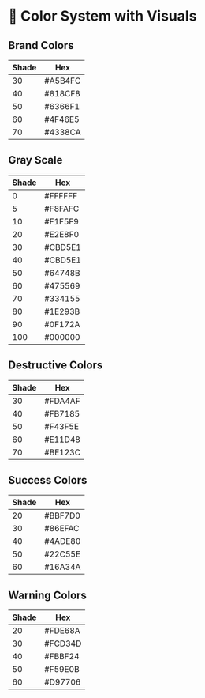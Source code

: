 # 🎨 Color System with Visuals

## Brand Colors
| Shade | Hex     |
|-------|---------|
| 30    | #A5B4FC |
| 40    | #818CF8 |
| 50    | #6366F1 |
| 60    | #4F46E5 |
| 70    | #4338CA |

## Gray Scale
| Shade | Hex     |
|-------|---------|
| 0     | #FFFFFF |
| 5     | #F8FAFC |
| 10    | #F1F5F9 |
| 20    | #E2E8F0 |
| 30    | #CBD5E1 |
| 40    | #CBD5E1 |
| 50    | #64748B |
| 60    | #475569 |
| 70    | #334155 |
| 80    | #1E293B |
| 90    | #0F172A |
| 100   | #000000 |

## Destructive Colors
| Shade | Hex     |
|-------|---------|
| 30    | #FDA4AF |
| 40    | #FB7185 |
| 50    | #F43F5E |
| 60    | #E11D48 |
| 70    | #BE123C |

## Success Colors
| Shade | Hex     |
|-------|---------|
| 20    | #BBF7D0 |
| 30    | #86EFAC |
| 40    | #4ADE80 |
| 50    | #22C55E |
| 60    | #16A34A |

## Warning Colors
| Shade | Hex     |
|-------|---------|
| 20    | #FDE68A |
| 30    | #FCD34D |
| 40    | #FBBF24 |
| 50    | #F59E0B |
| 60    | #D97706 |
